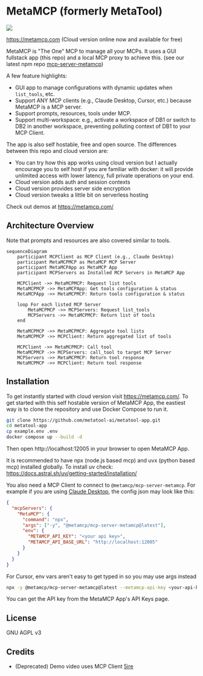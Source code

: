 # MetaMCP (formerly MetaTool)

[![](https://dcbadge.limes.pink/api/server/mNsyat7mFX)](https://discord.gg/mNsyat7mFX)

https://metamcp.com (Cloud version online now and available for free)

MetaMCP is "The One" MCP to manage all your MCPs. It uses a GUI fullstack app (this repo) and a local MCP proxy to achieve this. (see our latest npm repo [mcp-server-metamcp](https://github.com/metatool-ai/mcp-server-metamcp))

A few feature highlights:

- GUI app to manage configurations with dynamic updates when `list_tools`, etc.
- Support ANY MCP clients (e.g., Claude Desktop, Cursor, etc.) because MetaMCP is a MCP server.
- Support prompts, resources, tools under MCP.
- Support multi-workspace: e.g., activate a workspace of DB1 or switch to DB2 in another workspace, preventing polluting context of DB1 to your MCP Client.

The app is also self hostable, free and open source. The differences between this repo and cloud version are:

- You can try how this app works using cloud version but I actually encourage you to self host if you are familiar with docker: it will provide unlimited access with lower latency, full private operations on your end.
- Cloud version adds auth and session contexts
- Cloud version provides server side encryption
- Cloud version tweaks a little bit on serverless hosting

Check out demos at https://metamcp.com/

## Architecture Overview

Note that prompts and resources are also covered similar to tools.

```mermaid
sequenceDiagram
    participant MCPClient as MCP Client (e.g., Claude Desktop)
    participant MetaMCPMCP as MetaMCP MCP Server
    participant MetaMCPApp as MetaMCP App
    participant MCPServers as Installed MCP Servers in MetaMCP App

    MCPClient ->> MetaMCPMCP: Request list tools
    MetaMCPMCP ->> MetaMCPApp: Get tools configuration & status
    MetaMCPApp ->> MetaMCPMCP: Return tools configuration & status

    loop For each listed MCP Server
        MetaMCPMCP ->> MCPServers: Request list_tools
        MCPServers ->> MetaMCPMCP: Return list of tools
    end

    MetaMCPMCP ->> MetaMCPMCP: Aggregate tool lists
    MetaMCPMCP ->> MCPClient: Return aggregated list of tools

    MCPClient ->> MetaMCPMCP: Call tool
    MetaMCPMCP ->> MCPServers: call_tool to target MCP Server
    MCPServers ->> MetaMCPMCP: Return tool response
    MetaMCPMCP ->> MCPClient: Return tool response
```

## Installation

To get instantly started with cloud version visit https://metamcp.com/.
To get started with this self hostable version of MetaMCP App, the eastiest way is to clone the repository and use Docker Compose to run it.

```bash
git clone https://github.com/metatool-ai/metatool-app.git
cd metatool-app
cp example.env .env
docker compose up --build -d
```

Then open http://localhost:12005 in your browser to open MetaMCP App.

It is recommended to have npx (node.js based mcp) and uvx (python based mcp) installed globally.
To install uv check: https://docs.astral.sh/uv/getting-started/installation/

You also need a MCP Client to connect to `@metamcp/mcp-server-metamcp`. For example if you are using [Claude Desktop](https://modelcontextprotocol.io/quickstart/user), the config json may look like this:

```json
{
  "mcpServers": {
    "MetaMCP": {
      "command": "npx",
      "args": ["-y", "@metamcp/mcp-server-metamcp@latest"],
      "env": {
        "METAMCP_API_KEY": "<your api key>",
        "METAMCP_API_BASE_URL": "http://localhost:12005"
      }
    }
  }
}
```

For Cursor, env vars aren't easy to get typed in so you may use args instead

```bash
npx -y @metamcp/mcp-server-metamcp@latest --metamcp-api-key <your-api-key> --metamcp-api-base-url <base-url>
```

You can get the API key from the MetaMCP App's API Keys page.

## License

GNU AGPL v3

## Credits

- (Deprecated) Demo video uses MCP Client [5ire](https://5ire.app/)
